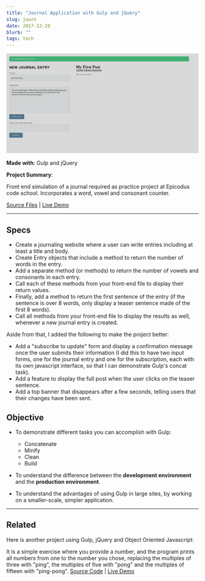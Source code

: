 ```yaml
---
title: "Journal Application with Gulp and jQuery"
slug: journ
date: 2017-12-28
blurb: ""
tags: tech
---
```


<img src="../img/journal.png" class="profile">

**Made with**: <i class="icon-gulp"></i> Gulp and <i class="icon-jquery"></i> jQuery

**Project Summary**:

Front end simulation of a journal required as practice project at Epicodus code school. Incorporates a word, vowel and consonant counter.

[Source Files](https://github.com/mariobox/gulp-journal) | [Live Demo](https://mariobox.github.io/gulp-journal/)<hr />

## Specs

* Create a journaling website where a user can write entries including at least a title and body.
* Create Entry objects that include a method to return the number of words in the entry.
* Add a separate method (or methods) to return the number of vowels and consonants in each entry.
* Call each of these methods from your front-end file to display their return values.
* Finally, add a method to return the first sentence of the entry (if the sentence is over 8 words, only display a teaser sentence made of the first 8 words).
* Call all methods from your front-end file to display the results as well, whenever a new journal entry is created.

Aside from that, I added the following to make the project better:

* Add a "subscribe to update" form and display a confirmation message once the user submits their information (I did this to have two input forms, one for the journal entry and one for the subscription, each with its own javascript interface, so that I can demonstrate Gulp's concat task).
* Add a feature to display the full post when the user clicks on the teaser sentence.
* Add a top banner that disappears after a few seconds, telling users that their changes have been sent.

## Objective

* To demonstrate different tasks you can accomplish with Gulp:
    * Concatenate
    * Minify
    * Clean
    * Build

* To understand the difference between the **development environment** and the **production environment**.

* To understand the advantages of using Gulp in large sites, by working on a smaller-scale, simpler application.


<hr />

## Related

Here is another project using Gulp, jQuery and Object Oriented Javascript: 

It is a simple exercise where you provide a number, and the program prints all numbers from one to the number you chose, replacing the multiples of three with "ping", the multiples of five with "pong" and the multiples of fifteen with "ping-pong". [Source Code](https://github.com/mariobox/ping-pong) | [Live Demo](https://mariobox.github.io/ping-pong)















